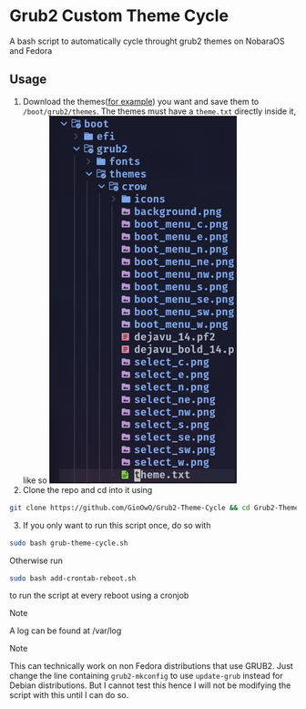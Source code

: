 # Grub2 Custom Theme Cycle
A bash script to automatically cycle throught grub2 themes on NobaraOS and Fedora

## Usage
1. Download the themes([for example](https://github.com/SiriusAhu/Persona_5_Royal_Grub_Themes)) you want and save them to `/boot/grub2/themes`. The themes must have a `theme.txt` directly inside it, like so
![Directory Tree](./tree.png) 
2. Clone the repo and cd into it using 
```bash
git clone https://github.com/GinOwO/Grub2-Theme-Cycle && cd Grub2-Theme-Cycle
```
3. If you only want to run this script once, do so with 
```bash
sudo bash grub-theme-cycle.sh
```
Otherwise run 
```bash
sudo bash add-crontab-reboot.sh
``` 
to run the script at every reboot using a cronjob

> [!NOTE]
> A log can be found at /var/log 

> [!NOTE]
> This can technically work on non Fedora distributions that use GRUB2. Just change the line containing `grub2-mkconfig` to use `update-grub` instead for Debian distributions. But I cannot test this hence I will not be modifying the script with this until I can do so.
